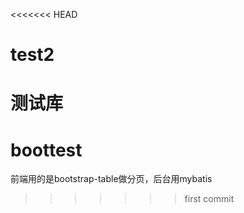 <<<<<<< HEAD
# test2
测试库
=======
# boottest
前端用的是bootstrap-table做分页，后台用mybatis
>>>>>>> first commit

